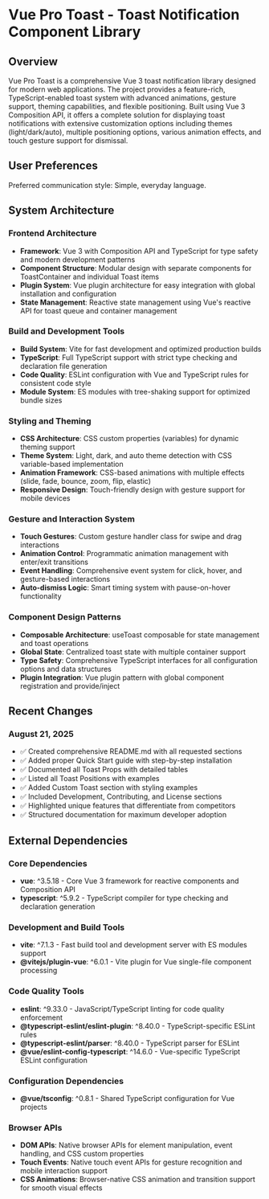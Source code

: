 # Vue Pro Toast - Toast Notification Component Library

## Overview

Vue Pro Toast is a comprehensive Vue 3 toast notification library designed for modern web applications. The project provides a feature-rich, TypeScript-enabled toast system with advanced animations, gesture support, theming capabilities, and flexible positioning. Built using Vue 3 Composition API, it offers a complete solution for displaying toast notifications with extensive customization options including themes (light/dark/auto), multiple positioning options, various animation effects, and touch gesture support for dismissal.

## User Preferences

Preferred communication style: Simple, everyday language.

## System Architecture

### Frontend Architecture

- **Framework**: Vue 3 with Composition API and TypeScript for type safety and modern development patterns
- **Component Structure**: Modular design with separate components for ToastContainer and individual Toast items
- **Plugin System**: Vue plugin architecture for easy integration with global installation and configuration
- **State Management**: Reactive state management using Vue's reactive API for toast queue and container management

### Build and Development Tools

- **Build System**: Vite for fast development and optimized production builds
- **TypeScript**: Full TypeScript support with strict type checking and declaration file generation
- **Code Quality**: ESLint configuration with Vue and TypeScript rules for consistent code style
- **Module System**: ES modules with tree-shaking support for optimized bundle sizes

### Styling and Theming

- **CSS Architecture**: CSS custom properties (variables) for dynamic theming support
- **Theme System**: Light, dark, and auto theme detection with CSS variable-based implementation
- **Animation Framework**: CSS-based animations with multiple effects (slide, fade, bounce, zoom, flip, elastic)
- **Responsive Design**: Touch-friendly design with gesture support for mobile devices

### Gesture and Interaction System

- **Touch Gestures**: Custom gesture handler class for swipe and drag interactions
- **Animation Control**: Programmatic animation management with enter/exit transitions
- **Event Handling**: Comprehensive event system for click, hover, and gesture-based interactions
- **Auto-dismiss Logic**: Smart timing system with pause-on-hover functionality

### Component Design Patterns

- **Composable Architecture**: useToast composable for state management and toast operations
- **Global State**: Centralized toast state with multiple container support
- **Type Safety**: Comprehensive TypeScript interfaces for all configuration options and data structures
- **Plugin Integration**: Vue plugin pattern with global component registration and provide/inject

## Recent Changes

### August 21, 2025

- ✅ Created comprehensive README.md with all requested sections
- ✅ Added proper Quick Start guide with step-by-step installation
- ✅ Documented all Toast Props with detailed tables
- ✅ Listed all Toast Positions with examples
- ✅ Added Custom Toast section with styling examples
- ✅ Included Development, Contributing, and License sections
- ✅ Highlighted unique features that differentiate from competitors
- ✅ Structured documentation for maximum developer adoption

## External Dependencies

### Core Dependencies

- **vue**: ^3.5.18 - Core Vue 3 framework for reactive components and Composition API
- **typescript**: ^5.9.2 - TypeScript compiler for type checking and declaration generation

### Development and Build Tools

- **vite**: ^7.1.3 - Fast build tool and development server with ES modules support
- **@vitejs/plugin-vue**: ^6.0.1 - Vite plugin for Vue single-file component processing

### Code Quality Tools

- **eslint**: ^9.33.0 - JavaScript/TypeScript linting for code quality enforcement
- **@typescript-eslint/eslint-plugin**: ^8.40.0 - TypeScript-specific ESLint rules
- **@typescript-eslint/parser**: ^8.40.0 - TypeScript parser for ESLint
- **@vue/eslint-config-typescript**: ^14.6.0 - Vue-specific TypeScript ESLint configuration

### Configuration Dependencies

- **@vue/tsconfig**: ^0.8.1 - Shared TypeScript configuration for Vue projects

### Browser APIs

- **DOM APIs**: Native browser APIs for element manipulation, event handling, and CSS custom properties
- **Touch Events**: Native touch event APIs for gesture recognition and mobile interaction support
- **CSS Animations**: Browser-native CSS animation and transition support for smooth visual effects
